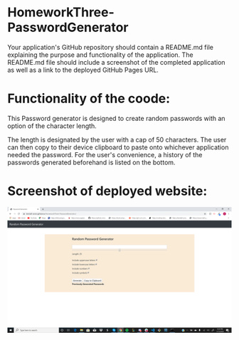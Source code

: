 # HomeworkThree-PasswordGenerator

Your application's GitHub repository should contain a README.md file explaining the purpose and functionality of the application. The README.md file should include a screenshot of the completed application as well as a link to the deployed GitHub Pages URL.

# Functionality of the coode:
This Password generator is designed to create random passwords with an option of the character length. 

The length is designated by the user with a cap of 50 characters. The user can then copy to their device clipboard to paste onto whichever application needed the password. For the user's convenience, a history of the passwords generated beforehand is listed on the bottom. 

# Screenshot of deployed website:

![Completed Application](images/screenshot_workingpassword.PNG?raw=true "Deployed Password Generator")
